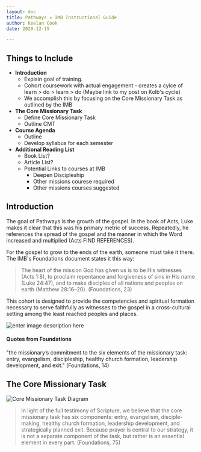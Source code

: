 ```yaml
---
layout: doc
title: Pathways » IMB Instructional Guide
author: Keelan Cook
date: 2020-12-15

---
```


## Things to Include
* **Introduction**
	* Explain goal of training.
	* Cohort coursework with actual engagement - creates a cylce of learn > do > learn > do (Maybe link to my post on Kolb's cycle)
	* We accomplish this by focusing on the Core Missionary Task as outlined by the IMB
* **The Core Missionary Task**
	* Define Core Missionary Task
	* Outline CMT
* **Course Agenda**
	* Outline 
	* Develop syllabus for each semester
* **Additional Reading List**
	* Book List?
	* Article List?
	* Potential Links to courses at IMB
		* Deepen Discipleship
		* Other missions courese required
		* Other missions courses suggested

## Introduction
The goal of Pathways is the growth of the gospel. In the book of Acts, Luke makes it clear that this was his primary metric of success. Repeatedly, he references the spread of the gospel and the manner in which the Word increased and multiplied (Acts FIND REFERENCES). 

For the gospel to grow to the ends of the earth, someone must take it there. The IMB's Foundations document states it this way: 
>The heart of the mission God has given us is to be His witnesses (Acts 1:8), to proclaim repentance and forgiveness of sins in His name (Luke 24:47), and to make disciples of all nations and peoples on earth (Matthew 28:16–20). (Foundations, 23)

This cohort is designed to provide the competencies and spiritual formation necessary to serve faithfully as witnesses to the gospel in a cross-cultural setting among the least reached peoples and places. 

![enter image description here](https://i.imgur.com/Ybrpec5.png)


#### Quotes from Foundations
"the missionary’s commitment to the six elements of the missionary task: entry, evangelism, discipleship, healthy church formation, leadership development, and exit." (Foundations, 14)




## The Core Missionary Task
![Core Missionary Task Diagram](https://i.imgur.com/JytpIwC.png)

>In light of the full testimony of Scripture, we believe that the core missionary task has six components: entry, evangelism, disciple-making, healthy church formation, leadership development, and strategically planned exit. Because prayer is central to our strategy, it is not a separate component of the task, but rather is an essential element in every part. (Foundations, 75)



<!--stackedit_data:
eyJoaXN0b3J5IjpbNTk3NDM5Mzg4LC0xNDMzMjU3NzEwLC0yMD
k1NjI2NDA0LDIwOTcyMzM2NTUsMTk0MzE5ODEwNywtMTQwOTY0
MTM0OCw0NjM5Mjc1NjQsLTM3MzQxMDYwLDE0ODQ1MDU5NTcsLT
g0NjcwODczLC0yMTM3NDI3NTUyLC0xNjU3OTEzMDEwLC0xMDQ4
MTU2MjQ5XX0=
-->